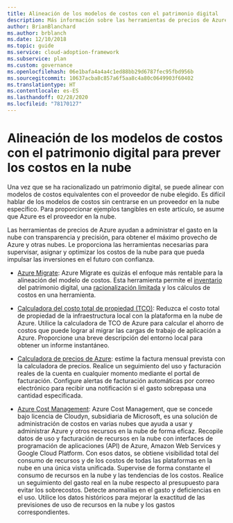 ```yaml
---
title: Alineación de los modelos de costos con el patrimonio digital
description: Más información sobre las herramientas de precios de Azure que le ayudan a prever y administrar el gasto en la nube con transparencia y precisión, para obtener el máximo provecho de Azure y otras nubes.
author: BrianBlanchard
ms.author: brblanch
ms.date: 12/10/2018
ms.topic: guide
ms.service: cloud-adoption-framework
ms.subservice: plan
ms.custom: governance
ms.openlocfilehash: 06e1bafa4a4a4c1ed88bb29d6787fec95fbd956b
ms.sourcegitcommit: 10637acba8c857a6f5aa8c4a80c0649903f60402
ms.translationtype: HT
ms.contentlocale: es-ES
ms.lasthandoff: 02/28/2020
ms.locfileid: "78170127"
---
```

# <a name="align-cost-models-with-the-digital-estate-to-forecast-cloud-costs"></a>Alineación de los modelos de costos con el patrimonio digital para prever los costos en la nube

Una vez que se ha racionalizado un patrimonio digital, se puede alinear con modelos de costos equivalentes con el proveedor de nube elegido. Es difícil hablar de los modelos de costos sin centrarse en un proveedor en la nube específico. Para proporcionar ejemplos tangibles en este artículo, se asume que Azure es el proveedor en la nube.

Las herramientas de precios de Azure ayudan a administrar el gasto en la nube con transparencia y precisión, para obtener el máximo provecho de Azure y otras nubes. Le proporciona las herramientas necesarias para supervisar, asignar y optimizar los costos de la nube para que pueda impulsar las inversiones en el futuro con confianza.

- [Azure Migrate](https://docs.microsoft.com/azure/migrate/migrate-overview): Azure Migrate es quizás el enfoque más rentable para la alineación del modelo de costos. Esta herramienta permite el [inventario](./inventory.md) del patrimonio digital, una [racionalización limitada](./rationalize.md) y los cálculos de costos en una herramienta.

- [Calculadora del costo total de propiedad (TCO)](https://azure.microsoft.com/pricing/tco/calculator): Reduzca el costo total de propiedad de la infraestructura local con la plataforma en la nube de Azure. Utilice la calculadora de TCO de Azure para calcular el ahorro de costos que puede lograr al migrar las cargas de trabajo de aplicación a Azure. Proporcione una breve descripción del entorno local para obtener un informe instantáneo.

- [Calculadora de precios de Azure](https://azure.microsoft.com/pricing): estime la factura mensual prevista con la calculadora de precios. Realice un seguimiento del uso y facturación reales de la cuenta en cualquier momento mediante el portal de facturación. Configure alertas de facturación automáticas por correo electrónico para recibir una notificación si el gasto sobrepasa una cantidad especificada.

- [Azure Cost Management](https://azure.microsoft.com/services/cost-management): Azure Cost Management, que se concede bajo licencia de Cloudyn, subsidiaria de Microsoft, es una solución de administración de costos en varias nubes que ayuda a usar y administrar Azure y otros recursos en la nube de forma eficaz. Recopile datos de uso y facturación de recursos en la nube con interfaces de programación de aplicaciones (API) de Azure, Amazon Web Services y Google Cloud Platform. Con esos datos, se obtiene visibilidad total del consumo de recursos y de los costos de todas las plataformas en la nube en una única vista unificada. Supervise de forma constante el consumo de recursos en la nube y las tendencias de los costos. Realice un seguimiento del gasto real en la nube respecto al presupuesto para evitar los sobrecostos. Detecte anomalías en el gasto y deficiencias en el uso. Utilice los datos históricos para mejorar la exactitud de las previsiones de uso de recursos en la nube y los gastos correspondientes.
